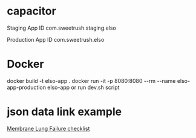 # capacitor

Staging App ID
com.sweetrush.staging.elso

Production App ID
com.sweetrush.elso


# Docker
docker build -t elso-app .
docker run -it -p 8080:8080 --rm --name elso-app-production elso-app
or run dev.sh script


# json data link example
<a href='#' data-link='CHECKLIST##ELSOBA_CHKLST_160' target='_self'>Membrane Lung Failure checklist</a>